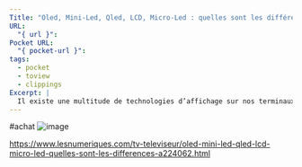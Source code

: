 ```yaml
---
Title: "Oled, Mini-Led, Qled, LCD, Micro-Led : quelles sont les différences ?"
URL:
  "{ url }": 
Pocket URL:
  "{ pocket-url }": 
tags:
  - pocket
  - toview
  - clippings
Excerpt: |
  Il existe une multitude de technologies d’affichage sur nos terminaux (TV, smarphones, tablettes, etc.) et il est parfois difficile de s’y retrouver. Voici un petit tour d’horizon des différentes dalles actuelles de téléviseurs avec leurs avantages et inconvénients.
---
```

#achat
![image](https://cdn.lesnumeriques.com/assets/2024/07/15/1721060626226/newebfrontstyleguide/build/img/svg/like-v.svg)

https://www.lesnumeriques.com/tv-televiseur/oled-mini-led-qled-lcd-micro-led-quelles-sont-les-differences-a224062.html

